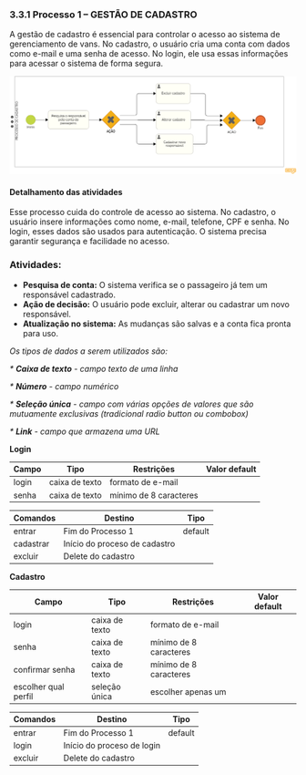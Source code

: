 ### 3.3.1 Processo 1 – GESTÃO DE CADASTRO

A gestão de cadastro é essencial para controlar o acesso ao sistema de gerenciamento de vans. No cadastro, o usuário cria uma conta com dados como e-mail e uma senha de acesso. No login, ele usa essas informações para acessar o sistema de forma segura. 

![Cadastro e login](images/cadastro.png)

#### Detalhamento das atividades

Esse processo cuida do controle de acesso ao sistema. No cadastro, o usuário insere informações como nome, e-mail, telefone, CPF e senha. No login, esses dados são usados para autenticação. O sistema precisa garantir segurança e facilidade no acesso.  

### Atividades:  
- **Pesquisa de conta:** O sistema verifica se o passageiro já tem um responsável cadastrado.  
- **Ação de decisão:** O usuário pode excluir, alterar ou cadastrar um novo responsável.  
- **Atualização no sistema:** As mudanças são salvas e a conta fica pronta para uso.  
 


_Os tipos de dados a serem utilizados são:_

_* **Caixa de texto** - campo texto de uma linha_

_* **Número** - campo numérico_

_* **Seleção única** - campo com várias opções de valores que são mutuamente exclusivas (tradicional radio button ou combobox)_

_* **Link** - campo que armazena uma URL_


**Login**

| **Campo**       | **Tipo**         | **Restrições**         | **Valor default** |
| ---             | ---              | ---                    | ---               |
| login           | caixa de texto   | formato de e-mail      |                   |
| senha           | caixa de texto   | mínimo de 8 caracteres |                   |


| **Comandos**         |  **Destino**                   | **Tipo** |
| ---                  | ---                            | ---               |
| entrar               | Fim do Processo 1              | default           |
| cadastrar            | Início do proceso de cadastro  |                   |
| excluir              | Delete do cadastro             |                   |


**Cadastro**

| **Campo**                 | **Tipo**         | **Restrições**         | **Valor default** |
| ---                       | ---              | ---                    | ---               |
| login                     | caixa de texto   | formato de e-mail      |                   |
| senha                     | caixa de texto   | mínimo de 8 caracteres |                   |
| confirmar senha           | caixa de texto   | mínimo de 8 caracteres |                   |
| escolher qual perfil      | seleção única    | escolher apenas um     |                   |


| **Comandos**         |  **Destino**                   | **Tipo**          |
| ---                  | ---                            | ---               |
| entrar               | Fim do Processo 1              | default           |
| login                | Início do proceso de login     |                   |
| excluir              | Delete do cadastro             |                   |
